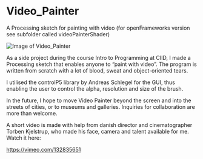 # Video_Painter
A Processing sketch for painting with video (for openFrameworks version see subfolder called videoPainterShader)

![Image of Video_Painter](http://ciid.dk/root_ciidwww/wp-content/uploads/2015/07/VideoPainterGIF.gif)

As a side project during the course Intro to Programming at CIID, I made a Processing sketch that enables anyone to “paint with video”.
The program is written from scratch with a lot of blood, sweat and object-oriented tears. 

I utilised the controlP5 library by Andreas Schlegel for the GUI, thus enabling the user to control the alpha, resolution and size of the brush.

In the future, I hope to move Video Painter beyond the screen and into the streets of cities, or to museums and galleries. Inquiries for collaboration are more than welcome.

A short video is made with help from danish director and cinematographer Torben Kjelstrup, who made his face, camera and talent available for me. Watch it here:

https://vimeo.com/132835651


